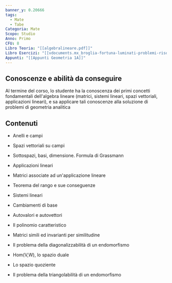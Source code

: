 ```yaml
---
banner_y: 0.20666
tags:
  - Mate
  - Tabe
Categoria: Mate
Scopo: Studio
Anno: Primo
CFU: 8
Libro Teoria: "[[algebralineare.pdf]]"
Libro Esercizi: "[[vdocuments.mx_broglia-fortuna-luminati-problemi-risolti-di-algebra-lineare.pdf]]"
Appunti: "[[Appunti Geometria 1A]]"
---
```

## Conoscenze e abilità da conseguire

Al termine del corso, lo studente ha la conoscenza dei primi concetti fondamentali dell'algebra lineare (matrici, sistemi lineari, spazi vettoriali, applicazioni lineari), e sa applicare tali conoscenze alla soluzione di problemi di geometria analitica

## Contenuti

- Anelli e campi

- Spazi vettoriali su campi

- Sottospazi, basi, dimensione. Formula di Grassmann

- Applicazioni lineari

- Matrici associate ad un'applicazione lineare

- Teorema del rango e sue conseguenze

- Sistemi lineari

- Cambiamenti di base

- Autovalori e autovettori

- Il polinomio caratteristico

- Matrici simili ed invarianti per similitudine

- Il problema della diagonalizzabilità di un endomorfismo

- Hom(V,W), lo spazio duale

- Lo spazio quoziente

- Il problema della triangolabilità di un endomorfismo